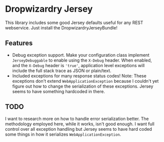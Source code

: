 Dropwizardry Jersey
===
This library includes some good Jersey defaults useful for any REST webservice. Just install the DropwizardryJerseyBundle!

Features
--
* Debug exception support. Make your configuration class implement `JerseyDebuggable` to enable using the `X-Debug` header. When enabled, and the `X-Debug` header is `'true'`, application level exceptions will include the full stack trace as JSON or plain/text.
* Included exceptions for many response status codes! Note: These exceptions don't extend `WebApplicationException` because I couldn't yet figure out how to change the serialization of these exceptions. Jersey seems to have something hardcoded in there.

TODO
--
I want to research more on how to handle error serialization better. The methodology employed here, while it works, isn't good enough. I want full control over all exception handling but Jersey seems to have hard coded some things in how it serializes `WebApplicationException`.